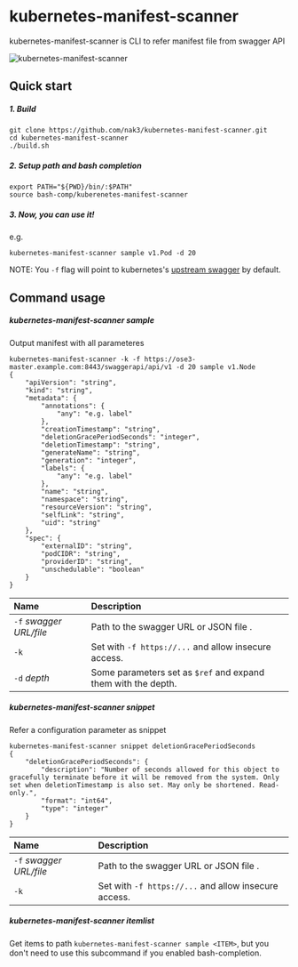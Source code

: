 kubernetes-manifest-scanner
==============
kubernetes-manifest-scanner is CLI to refer manifest file from swagger API

![kubernetes-manifest-scanner](https://raw.githubusercontent.com/wiki/nak3/kubernetes-manifest-scanner/gif/kms-command.gif)

Quick start
-----

##### 1. Build

~~~
git clone https://github.com/nak3/kubernetes-manifest-scanner.git
cd kubernetes-manifest-scanner
./build.sh
~~~

##### 2. Setup path and bash completion

~~~
export PATH="${PWD}/bin/:$PATH"
source bash-comp/kuberenetes-manifest-scanner
~~~

##### 3. Now, you can use it!

e.g.
~~~
kubernetes-manifest-scanner sample v1.Pod -d 20
~~~

NOTE: You `-f` flag will point to kubernetes's [upstream swagger](https://raw.githubusercontent.com/kubernetes/kubernetes/master/api/swagger-spec/v1.json) by default.

Command usage
----

##### kubernetes-manifest-scanner sample

Output manifest with all parameteres

~~~
kubernetes-manifest-scanner -k -f https://ose3-master.example.com:8443/swaggerapi/api/v1 -d 20 sample v1.Node
{
	"apiVersion": "string",
	"kind": "string",
	"metadata": {
		"annotations": {
			"any": "e.g. label"
		},
		"creationTimestamp": "string",
		"deletionGracePeriodSeconds": "integer",
		"deletionTimestamp": "string",
		"generateName": "string",
		"generation": "integer",
		"labels": {
			"any": "e.g. label"
		},
		"name": "string",
		"namespace": "string",
		"resourceVersion": "string",
		"selfLink": "string",
		"uid": "string"
	},
	"spec": {
		"externalID": "string",
		"podCIDR": "string",
		"providerID": "string",
		"unschedulable": "boolean"
	}
}

~~~


| Name                       | Description                                             |
|:---------------------------|:--------------------------------------------------------|
|`-f` *swagger URL/file*     | Path to the swagger URL or JSON file .                  |
|`-k`                        | Set with `-f https://...` and allow insecure access.    |
|`-d` *depth*                | Some parameters set as `$ref` and expand them with the depth.|


##### kubernetes-manifest-scanner snippet

Refer a configuration parameter as snippet

~~~
kubernetes-manifest-scanner snippet deletionGracePeriodSeconds
{
	"deletionGracePeriodSeconds": {
		"description": "Number of seconds allowed for this object to gracefully terminate before it will be removed from the system. Only set when deletionTimestamp is also set. May only be shortened. Read-only.",
		"format": "int64",
		"type": "integer"
	}
}
~~~

| Name                       | Description                                             |
|:---------------------------|:--------------------------------------------------------|
|`-f` *swagger URL/file*     | Path to the swagger URL or JSON file .                  |
|`-k`                        | Set with `-f https://...` and allow insecure access.    |


##### kubernetes-manifest-scanner itemlist

Get items to path `kubernetes-manifest-scanner sample <ITEM>`, but you don't need to use this subcommand if you enabled bash-completion.
